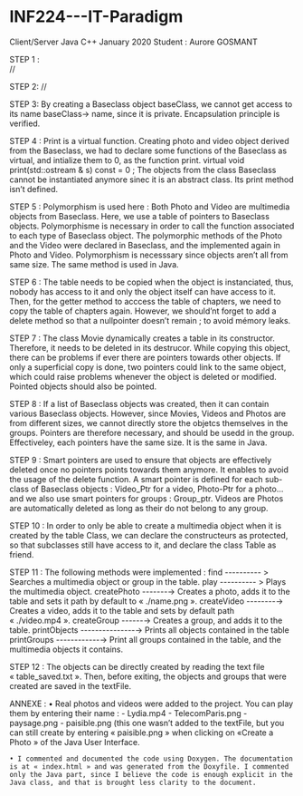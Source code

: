 # INF224---IT-Paradigm
Client/Server Java C++ January 2020
Student : Aurore GOSMANT

STEP 1 :  
//

STEP 2:
//

STEP 3: 
By creating a Baseclass object baseClass, we cannot get access to its name baseClass→ name, since it is private. Encapsulation principle is verified.



STEP 4 :
Print is a virtual function. Creating photo and video object derived from the Baseclass, we had to declare some functions of the Baseclass as virtual, and intialize them to 0, as the function print.
			virtual void print(std::ostream & s) const = 0 ;
The objects from the class Baseclass cannot be instantiated anymore sinec it is an abstract class. Its print method isn’t defined.



STEP 5 :
Polymorphism is used here : Both Photo and Video are multimedia objects from Baseclass. Here, we use a table of pointers to Baseclass objects. Polymorphisme is necessary in order to call the function associated to each type of Baseclass object. The polymorphic methods of the Photo and the Video were declared in Baseclass, and the implemented again in Photo and Video. Polymorphism is necesssary since objects aren’t all from same size. The same method is used in Java.



STEP 6 :
The table needs to be copied when the object is instanciated, thus, nobody has access to it and only the object itself can have access to it.
Then, for the getter method to acccess the table of chapters, we need to copy the table of chapters again. However, we should’nt forget to add a  delete method so that a nullpointer doesn’t remain ; to avoid mémory leaks.



STEP 7 :
The class Movie dynamically creates a table in its constructor. Therefore, it needs to be deleted in its destrucor. 
While copying this object, there can be problems if ever there are pointers towards other objects. If only a superficial copy is done, two pointers could link to the same object, which could raise problems whenever the object is deleted or modified. Pointed objects should also be pointed.



STEP 8 :
If a list of Baseclass objects was created, then it can contain various Baseclass objects. However, since Movies, Videos and Photos are from different sizes, we cannot directly store the objetcs themselves in the groups. Pointers are therefore necessary, and should be usedd in the group. Effectiveley, each pointers have the same size. 
It is the same in Java.



STEP 9 :
Smart pointers are used to ensure that objects are effectively deleted once no pointers points towards them anymore. It enables to avoid the usage of the delete function.
A smart pointer is defined for each sub-class of Baseclass objects : Video_Ptr for a video, Photo-Ptr for a photo… and we also use smart pointers for groups : Group_ptr. Videos are Photos are automatically deleted as long as their do not belong to any group.



STEP 10 :
In order to only be able to create a multimedia object when it is created by the table Class, we can declare the constructeurs as protected, so that subclasses still have access to it, and declare the class Table as friend.



STEP 11 :
The following methods were implemented : 
find <name> ---------- > Searches a multimedia object or group in the table.
play <name>---------- > Plays the multimedia object.
createPhoto <name> -------→ Creates a photo, adds it to the table and sets it path by default to « ./name.png ».
createVideo <name> --------→ Creates a video, adds it to the table and sets by default path « ./video.mp4 ».
createGroup <name> ------→ Creates a group, and adds it to the table.
printObjects ---------------→ Prints all objects contained in the table
printGroups ------------→ Print all groups contained in the table, and the multimedia objects it contains.



STEP 12 :
The objects can be directly created by reading the text file « table_saved.txt ». Then, before exiting, the objects and groups that were created are saved in the textFile. 



ANNEXE : 
    • Real photos and videos were added to the project. You can play them by entering their name :
          - Lydia.mp4
          - TelecomParis.png
          - paysage.png
          - paisible.png (this one wasn’t added to the textFile, but you can still create by entering « paisible.png » when clicking on «Create a Photo » of the Java User Interface.
          
    • I commented and documented the code using Doxygen. The documentation is at « index.html » and was generated from the Doxyfile. I commented only the Java part, since I believe the code is enough explicit in the Java class, and that is brought less clarity to the document.
